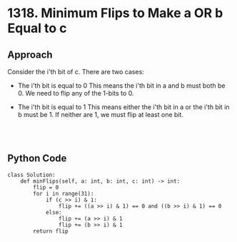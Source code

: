 # 1318. Minimum Flips to Make a OR b Equal to c

## Approach
Consider the i'th bit of c. There are two cases:

 - The i'th bit is equal to 0
This means the i'th bit in a and b must both be 0. We need to flip any of the 1-bits to 0.

 - The i'th bit is equal to 1
This means either the i'th bit in a or the i'th bit in b must be 1. If neither are 1, we must flip at least one bit.  

<br></br>
## Python Code
```shell
class Solution:
    def minFlips(self, a: int, b: int, c: int) -> int:
        flip = 0
        for i in range(31):
            if (c >> i) & 1:
                flip += ((a >> i) & 1) == 0 and ((b >> i) & 1) == 0
            else:
                flip += (a >> i) & 1
                flip += (b >> i) & 1
        return flip
```
